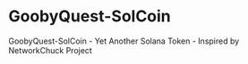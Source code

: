 # GoobyQuest-SolCoin
GoobyQuest-SolCoin - Yet Another Solana Token - Inspired by NetworkChuck Project
